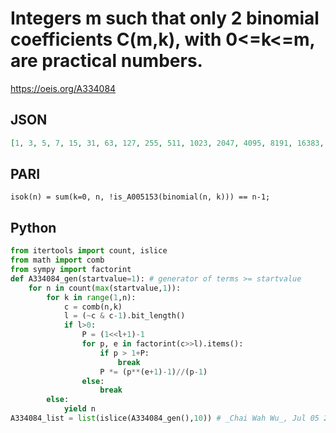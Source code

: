 # Integers m such that only 2 binomial coefficients C\(m,k\), with 0<\=k<\=m, are practical numbers\.
https://oeis.org/A334084
## JSON
```JSON
[1, 3, 5, 7, 15, 31, 63, 127, 255, 511, 1023, 2047, 4095, 8191, 16383, 32767]
```
## PARI
```PARI
isok(n) = sum(k=0, n, !is_A005153(binomial(n, k))) == n-1;
```
## Python
```Python
from itertools import count, islice
from math import comb
from sympy import factorint
def A334084_gen(startvalue=1): # generator of terms >= startvalue
    for n in count(max(startvalue,1)):
        for k in range(1,n):
            c = comb(n,k)
            l = (~c & c-1).bit_length()
            if l>0:
                P = (1<<l+1)-1
                for p, e in factorint(c>>l).items():
                    if p > 1+P:
                        break
                    P *= (p**(e+1)-1)//(p-1)
                else:
                    break
        else:
            yield n
A334084_list = list(islice(A334084_gen(),10)) # _Chai Wah Wu_, Jul 05 2023
```
